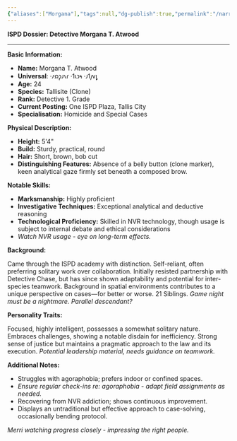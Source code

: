 ```yaml
---
{"aliases":["Morgana"],"tags":null,"dg-publish":true,"permalink":"/narrative/characters/morgana-t-atwood/","dgPassFrontmatter":true}
---
```


**ISPD Dossier: Detective Morgana T. Atwood**

---

**Basic Information:**

- **Name:** Morgana T. Atwood
- **Universal**: ·𐑥𐑸𐑜𐑨𐑯𐑩 ·𐑑𐑧𐑮𐑰 ·𐑨𐑑𐑢𐑫𐑛
- **Age:** 24
- **Species:** Tallisite (Clone)
- **Rank:** Detective 1. Grade
- **Current Posting:** One ISPD Plaza, Tallis City
- **Specialisation:** Homicide and Special Cases

**Physical Description:**

- **Height:** 5'4"
- **Build:** Sturdy, practical, round
- **Hair:** Short, brown, bob cut
- **Distinguishing Features:** Absence of a belly button (clone marker), keen analytical gaze firmly set beneath a composed brow.

**Notable Skills:**

- **Marksmanship:** Highly proficient
- **Investigative Techniques:** Exceptional analytical and deductive reasoning
- **Technological Proficiency:** Skilled in NVR technology, though usage is subject to internal debate and ethical considerations
- *Watch NVR usage - eye on long-term effects.*

**Background:**

Came through the ISPD academy with distinction. Self-reliant, often preferring solitary work over collaboration. Initially resisted partnership with Detective Chase, but has since shown adaptability and potential for inter-species teamwork. Background in spatial environments contributes to a unique perspective on cases—for better or worse. 21 Siblings. *Game night must be a nightmare. Parallel descendant?*

**Personality Traits:**

Focused, highly intelligent, possesses a somewhat solitary nature. Embraces challenges, showing a notable disdain for inefficiency. Strong sense of justice but maintains a pragmatic approach to the law and its execution. *Potential leadership material, needs guidance on teamwork.*

**Additional Notes:**

- Struggles with agoraphobia; prefers indoor or confined spaces.
- *Ensure regular check-ins re: agoraphobia - adapt field assignments as needed.*
- Recovering from NVR addiction; shows continuous improvement.
- Displays an untraditional but effective approach to case-solving, occasionally bending protocol.

*Merri watching progress closely - impressing the right people.*
